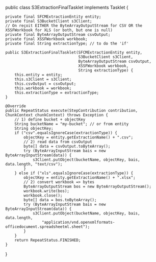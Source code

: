 public class S3ExtractionFinalTasklet implements Tasklet {

    private final SFCMExtractionEntity entity;
    private final S3BucketClient s3Client;
    // On reçoit EITHER the ByteArrayOutputStream for CSV OR the XSSFWorkbook for XLS (or both, but one is null)
    private final ByteArrayOutputStream csvOutput; 
    private final XSSFWorkbook workbook; 
    private final String extractionType; // to do the 'if'

    public S3ExtractionFinalTasklet(SFCMExtractionEntity entity,
                                    S3BucketClient s3Client,
                                    ByteArrayOutputStream csvOutput,
                                    XSSFWorkbook workbook,
                                    String extractionType) {
        this.entity = entity;
        this.s3Client = s3Client;
        this.csvOutput = csvOutput;
        this.workbook = workbook;
        this.extractionType = extractionType;
    }

    @Override
    public RepeatStatus execute(StepContribution contribution, ChunkContext chunkContext) throws Exception {
        // 1) define bucket + objectKey
        String bucketName = "my-bucket"; // or from entity
        String objectKey;
        if ("csv".equalsIgnoreCase(extractionType)) {
            objectKey = entity.getExtractionName() + ".csv";
            // 2) read data from csvOutput
            byte[] data = csvOutput.toByteArray();
            try (ByteArrayInputStream bais = new ByteArrayInputStream(data)) {
                s3Client.putObject(bucketName, objectKey, bais, data.length, "text/csv");
            }
        } else if ("xls".equalsIgnoreCase(extractionType)) {
            objectKey = entity.getExtractionName() + ".xlsx";
            // 2) convert workbook => bytes
            ByteArrayOutputStream bos = new ByteArrayOutputStream();
            workbook.write(bos);
            workbook.close();
            byte[] data = bos.toByteArray();
            try (ByteArrayInputStream bais = new ByteArrayInputStream(data)) {
                s3Client.putObject(bucketName, objectKey, bais, data.length, 
                    "application/vnd.openxmlformats-officedocument.spreadsheetml.sheet");
            }
        }
        return RepeatStatus.FINISHED;
    }
}
